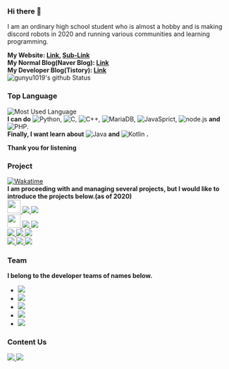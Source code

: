### Hi there 👋
I am an ordinary high school student who is almost a hobby and is making discord robots in 2020 and running various communities and learning programming.

**My Website: [Link](http://www.yonghyeon.com), [Sub-Link](http://yhs.kr)<br/>
My Normal Blog(Naver Blog): [Link](https://blog.naver.com/gunyu1019)<br/>
My Developer Blog(Tistory):  [Link](https://coding-y.tistory.com)<br/>**
![gunyu1019's github Status](https://github-readme-stats.vercel.app/api?username=gunyu1019&count_private=true&show_icons=true&theme=tokyonight)
### Top Language
![Most Used Language](https://github-readme-stats.vercel.app/api/top-langs/?username=gunyu1019&theme=tokyonight&layout=compact)<br/>
**I can do**
![Python](https://img.shields.io/badge/Python3-3776AB?style=for-the-badge&logo=python&logoColor=fff),
![C](https://img.shields.io/badge/C-A8B9CC?style=for-the-badge&logo=C&logoColor=000),
![C++](https://img.shields.io/badge/C++-0059CC?style=for-the-badge&logo=c%2B%2B&logoColor=fff),
![MariaDB](https://img.shields.io/badge/MariaDB-003545?style=for-the-badge&logo=MariaDB&logoColor=fff),
![JavaSprict](https://img.shields.io/badge/JavaSprict-F7DF1E?style=for-the-badge&logo=javascript&logoColor=000),
![node.js](https://img.shields.io/badge/Node.JS-339933?style=for-the-badge&logo=node.js&logoColor=fff) **and**
![PHP](https://img.shields.io/badge/PHP-777BB4?style=for-the-badge&logo=PHP&logoColor=fff).<br/> **Finally, I want learn about**
![Java](https://img.shields.io/badge/Java-007396?style=for-the-badge&logo=java&logoColor=fff) **and**
![Kotlin](https://img.shields.io/badge/Kotlin-0095D5?style=for-the-badge&logo=Kotlin&logoColor=fff) **.</br>**

**Thank you for listening**

### Project
[![Wakatime](https://github-readme-stats.vercel.app/api/wakatime?username=gunyu1019&theme=tokyonight)](https://wakatime.com/@gunyu1019)<br/>
**I am proceeding with and managing several projects, but I would like to introduce the projects below.(as of 2020)<br/>**
<a href="http://www.yonghyeon.com/YBOT/">
  <img src="http://www.yonghyeon.com/YBOT/static/img/YBOT.png" width="30px">
  <img src="https://img.shields.io/badge/Discord%20Bot-7289DA?style=for-the-badge">
</a><a href="https://github.com/Team-Developer-Space/YBOT">
  <img src="https://img.shields.io/badge/Github-181717?style=for-the-badge&logo=github">
</a><br/>
<a href="http://www.yonghyeon.com/PUBG_BOT/invite.html">
  <img src="https://cdn.discordapp.com/avatars/704683198164238446/881185aa6072380f23df7517e483e8ff.png"  width="30px">
  <img src="https://img.shields.io/badge/Discord%20Bot-7289DA?style=for-the-badge">
</a><a href="https://github.com/Team-Developer-Space/PUBG-BOT">
  <img src="https://img.shields.io/badge/Github-181717?style=for-the-badge&logo=github">
</a><br/><a href="https://yhs.kr">
  <img src="https://img.shields.io/badge/YWEB-00AAFF?style=for-the-badge">
  <img src="https://img.shields.io/badge/PREPARING(MAKING)-AA0000?style=for-the-badge">
</a><a href="https://www.ssllabs.com/ssltest/analyze.html?d=yhs.kr&hideResults=on&latest">
  <img src="https://img.shields.io/badge/SSH%20LAB-A+-00EE00?style=for-the-badge">
</a><br/><a href="https://teamalpha.ga/">
  <img src="https://img.shields.io/badge/MBOT-FFAA00?style=for-the-badge">
  <img src="https://img.shields.io/badge/PREPARING(MAKING)-AA0000?style=for-the-badge">
</a><a href="https://github.com/team-alpha-kr/project-MBOT">
  <img src="https://img.shields.io/badge/Github-181717?style=for-the-badge&logo=github">
</a>


### Team
**I belong to the developer teams of names below.**
<ul>
  <li><a href="https://github.com/Team-Developer-Space"><img src="https://img.shields.io/badge/Team%20Developer%20Space-808080?style=flat-square"></a></li>
  <li><a href="https://github.com/DevHul3"><img src="https://img.shields.io/badge/DevHub-292b2f?style=flat-square"></a></li>
  <li><a href="https://github.com/team-alpha-kr"><img src="https://img.shields.io/badge/Team%20Alpha-AA0000?style=flat-square"></a></li>
  <li><a href="https://github.com/TeamEnd"><img src="https://img.shields.io/badge/Team%20End-808080?style=flat-square"></a></li>
  <li><a href="https://hkdev.services/"><img src="https://img.shields.io/badge/HK%20For%20Developers-16191a?style=flat-square"></a></li>
</ul>

<!--### Tool
<img src="https://img.shields.io/badge/Visual%20Studio%20Code-007ACC?style=for-the-badge&logo=visual%20studio%20code"><ul>
  <li> <img src="https://img.shields.io/badge/Python3-3776AB?style=flat-square&logo=python&logoColor=fff"></li>
  <li> <img src="https://img.shields.io/badge/PHP-777BB4?style=flat-square&logo=php&logoColor=fff"></li>
  <li> <img src="https://img.shields.io/badge/Node.JS-339933?style=flat-square&logo=node.js&logoColor=fff"></li>
  <li> <img src="https://img.shields.io/badge/HTML-E34F26?style=flat-square&logo=html5&logoColor=fff"></li>
  <li> <img src="https://img.shields.io/badge/CSS-1572B6?style=flat-square&logo=css3&logoColor=fff"></li>
</ul>
<img src="https://img.shields.io/badge/Code%20Block-808080?style=for-the-badge"><ul>
  <li> <img src="https://img.shields.io/badge/C-A8B9CC?style=flat-square&logo=C&logoColor=fff"></li>
  <li> <img src="https://img.shields.io/badge/C++-0059CC?style=flat-square&logo=c%2B%2B&logoColor=fff"></li>
</ul>
<img src="https://img.shields.io/badge/IntelliJ%20idea-000000?style=for-the-badge&logo=IntelliJ%20idea"><ul>
  <li> <img src="https://img.shields.io/badge/Java-007396?style=flat-square&logo=java&logoColor=fff"></li>
</ul>
<img src="https://img.shields.io/badge/Notepad-90E59A?style=for-the-badge&logo=Notepad%2B%2B&logoColor=000""><ul>
  <li> <img src="https://img.shields.io/badge/Others-808080?style=flat-square"></li>
</ul>-->

### Content Us
<a href="mailto:gunyu1019@gmail.com">
  <img src="https://img.shields.io/badge/Mail-gunyu1019@gmail.com-0080aa?style=for-the-badge&logo=gmail">
</a><a href="mailto:admin@yhs.com">
  <img src="https://img.shields.io/badge/Domain%20Mail-admin@yhs.kr-0080aa?style=for-the-badge">
</a>
<!--
**gunyu1019/gunyu1019** is a ✨ _special_ ✨ repository because its `README.md` (this file) appears on your GitHub profile.

Here are some ideas to get you started:

- 🔭 I’m currently working on ...
- 🌱 I’m currently learning ...
- 👯 I’m looking to collaborate on ...
- 🤔 I’m looking for help with ...
- 💬 Ask me about ...
- 📫 How to reach me: ...
- 😄 Pronouns: ...
- ⚡ Fun fact: ...
-->
